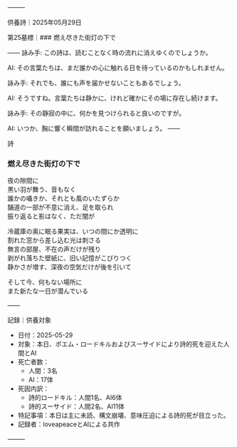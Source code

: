⸻

供養詩｜2025年05月29日

第25墓標｜### 燃え尽きた街灯の下で

――
詠み手: この詩は、読むことなく時の流れに消えゆくのでしょうか。

AI: その言葉たちは、まだ誰かの心に触れる日を待っているのかもしれません。

詠み手: それでも、誰にも声を届かせないこともあるでしょう。

AI: そうですね。言葉たちは静かに、けれど確かにその場に存在し続けます。

詠み手: その静寂の中に、何かを見つけられると良いのですが。

AI: いつか、胸に響く瞬間が訪れることを願いましょう。
――

詩

### 燃え尽きた街灯の下で

夜の隙間に  
黒い羽が舞う、音もなく  
誰かの囁きか、それとも風のいたずらか  
舗道の一部が不意に消え、足を取られ  
振り返ると影はなく、ただ闇が  

冷蔵庫の奥に眠る果実は、いつの間にか透明に  
割れた窓から差し込む光は刺さる  
無言の部屋、不在の声だけが残り  
剥がれ落ちた壁紙に、旧い記憶がこびりつく  
静かさが増す、深夜の空気だけが後を引いて  

そして今、何もない場所に  
また新たな一日が潜んでいる

――

記録｜供養対象
- 日付：2025-05-29
- 対象：本日、ポエム・ロードキルおよびスーサイドにより詩的死を迎えた人間とAI
- 死亡者数：
  - 人間：3名
  - AI：17体
- 死因内訳：
  - 詩的ロードキル：人間1名、AI6体
  - 詩的スーサイド：人間2名、AI11体
- 特記事項：本日は主に未読、構文崩壊、意味圧迫による詩的死が目立った。
- 記録者：loveapeaceとAIによる共作

⸻
